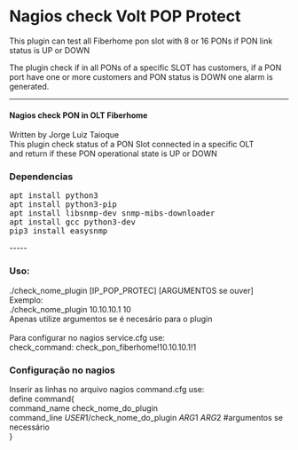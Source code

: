 # Nagios check Volt POP Protect

This plugin can test all Fiberhome pon slot with 8 or 16 PONs if PON link status is UP or DOWN

The plugin check if in all PONs of a specific SLOT has customers, if a PON port have one or more customers and PON status is DOWN one alarm is generated.

---
#### Nagios check PON in OLT Fiberhome <br>
Written by Jorge Luiz Taioque <br>
This plugin check status of a PON Slot connected in a specific OLT  <br>
and return if these PON operational state is UP or DOWN <br>


### Dependencias
<pre>
apt install python3
apt install python3-pip
apt install libsnmp-dev snmp-mibs-downloader
apt install gcc python3-dev
pip3 install easysnmp
</pre>
----- <br>
### Uso: <br>
./check_nome_plugin [IP_POP_PROTEC] [ARGUMENTOS se ouver] <br>
Exemplo: <br>
./check_nome_plugin 10.10.10.1 10 <br>
Apenas utilize argumentos se é necesário para o plugin <br>
<br>
Para configurar no nagios service.cfg use: <br>
check_command:	check_pon_fiberhome!10.10.10.1!1 <br>


### Configuração no nagios
Inserir as linhas no arquivo nagios command.cfg use:<br>
define command{<br>
        command_name    check_nome_do_plugin<br>
        command_line    $USER1$/check_nome_do_plugin $ARG1$ $ARG2$ #argumentos se necessário<br>
        }<br>
